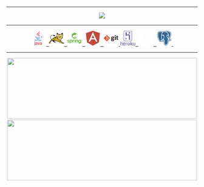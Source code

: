 <!---
 <img src="" title="" alt="" width="40" height="40"/>&nbsp;
-->



---

<div align="center">
<a href="https://github.com/gh-artur">
<img height="180em" src="http://github-readme-streak-stats.herokuapp.com?user=gh-artur&theme=nightowl&border_radius=50"/>
</div>

---

<div align="center">
  <img src="https://github.com/devicons/devicon/blob/master/icons/java/java-original-wordmark.svg" title="Java" alt="Java" width="40" height="40"/>&nbsp;
  <img src="https://github.com/devicons/devicon/blob/master/icons/tomcat/tomcat-original.svg" title="Tomcat" alt="Tomcat" width="40" height="40"/>&nbsp;
  <img src="https://github.com/devicons/devicon/blob/master/icons/spring/spring-original-wordmark.svg" title="Spring" alt="Spring" width="40" height="40"/>&nbsp;
  <img src="https://github.com/devicons/devicon/blob/master/icons/angularjs/angularjs-plain.svg" title="Angular" alt="Angular" width="40" height="40"/>&nbsp;
  <img src="https://github.com/devicons/devicon/blob/master/icons/git/git-original-wordmark.svg" title="Git" **alt="Git" width="40" height="40"/>
  <img src="https://github.com/devicons/devicon/blob/master/icons/heroku/heroku-original-wordmark.svg" title="" alt="" width="40" height="40"/>&nbsp;
  <img src="https://github.com/devicons/devicon/blob/master/icons/jenkins/jenkins-plain.svg" title="" alt="" width="40" height="40"/>&nbsp;
  <img src="https://github.com/devicons/devicon/blob/master/icons/postgresql/postgresql-plain.svg" title="" alt="" width="40" height="40"/>&nbsp;
</div>

---

<div align="center">
  <a href="https://github.com/gh-artur">
  <img height="160em" width="500" src="https://github-readme-stats.vercel.app/api?username=gh-artur&show_icons=true&theme=dracula&include_all_commits=true&count_private=true"/>
  <img height="160em" width="500" src="https://github-readme-stats.vercel.app/api/top-langs/?username=gh-artur&layout=compact&langs_count=7&theme=dracula"/>
</div>

